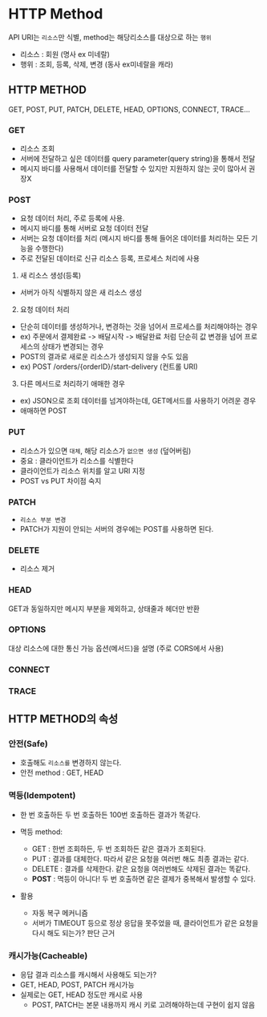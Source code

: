 # HTTP Method

API URI는 `리소스`만 식별, method는 해당리소스를 대상으로 하는 `행위`

- 리소스 : 회원 (명사 ex 미네랄)
- 행위 : 조회, 등록, 삭제, 변경 (동사 ex미네랄을 캐라)

## HTTP METHOD

GET, POST, PUT, PATCH, DELETE, HEAD, OPTIONS, CONNECT, TRACE...<br/>

### GET

- 리소스 조회
- 서버에 전달하고 싶은 데이터를 query parameter(query string)을 통해서 전달
- 메시지 바디를 사용해서 데이터를 전달할 수 있지만 지원하지 않는 곳이 많아서 권장X

### POST

- 요청 데이터 처리, 주로 등록에 사용.
- 메시지 바디를 통해 서버로 요청 데이터 전달
- 서버는 요청 데이터를 처리 (메시지 바디를 통해 들어온 데이터를 처리하는 모든 기능을 수행한다)
- 주로 전달된 데이터로 신규 리소스 등록, 프로세스 처리에 사용

1. 새 리소스 생성(등록) <br/>

- 서버가 아직 식별하지 않은 새 리소스 생성

2. 요청 데이터 처리 <br/>

- 단순히 데이터를 생성하거나, 변경하는 것을 넘어서 프로세스를 처리해야하는 경우
- ex) 주문에서 결제완료 -> 배달시작 -> 배달완료 처럼 단순히 값 변경을 넘어 프로세스의 상태가 변경되는 경우
- POST의 결과로 새로운 리소스가 생성되지 않을 수도 있음
- ex) POST /orders/{orderID}/start-delivery (컨트롤 URI)

3. 다른 메서드로 처리하기 애매한 경우<br/>

- ex) JSON으로 조회 데이터를 넘겨야하는데, GET메서드를 사용하기 어려운 경우
- 애매하면 POST

### PUT

- 리소스가 있으면 `대체`, 해당 리소스가 `없으면 생성` (덮어버림)
- 중요 : 클라이언트가 리소스를 식별한다
- 클라이언트가 리소스 위치를 알고 URI 지정
- POST vs PUT 차이점 숙지

### PATCH

- `리소스 부분 변경`
- PATCH가 지원이 안되는 서버의 경우에는 POST를 사용하면 된다.

### DELETE

- 리소스 제거

### HEAD

GET과 동일하지만 메시지 부분을 제외하고, 상태줄과 헤더만 반환

### OPTIONS

대상 리소스에 대한 통신 가능 옵션(메서드)을 설명 (주로 CORS에서 사용)

### CONNECT

### TRACE

## HTTP METHOD의 속성

### 안전(Safe)

- 호출해도 `리소스를` 변경하지 않는다.
- 안전 method : GET, HEAD

### 멱등(Idempotent)

- 한 번 호출하든 두 번 호출하든 100번 호출하든 결과가 똑같다.
- 멱등 method:

  - GET : 한번 조회하든, 두 번 조회하든 같은 결과가 조회된다.
  - PUT : 결과를 대체한다. 따라서 같은 요청을 여러번 해도 최종 결과는 같다.
  - DELETE : 결과를 삭제한다. 같은 요청을 여러번해도 삭제된 결과는 똑같다.
  - <b>POST</b> : 멱등이 아니다! 두 번 호출하면 같은 결제가 중복해서 발생할 수 있다.

- 활용
  - 자동 복구 메커니즘
  - 서버가 TIMEOUT 등으로 정상 응답을 못주었을 때, 클라이언트가 같은 요청을 다시 해도 되는가? 판단 근거

### 캐시가능(Cacheable)

- 응답 결과 리소스를 캐시해서 사용해도 되는가?
- GET, HEAD, POST, PATCH 캐시가능
- 실제로는 GET, HEAD 정도만 캐시로 사용
  - POST, PATCH는 본문 내용까지 캐시 키로 고려해야하는데 구현이 쉽지 않음
